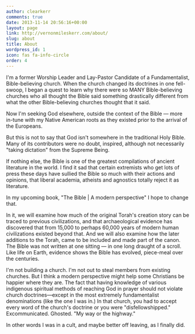 ```yaml
---
author: clearkerr
comments: true
date: 2013-11-14 20:56:16+00:00
layout: page
link: http://vernonmileskerr.com/about/
slug: about
title: About
wordpress_id: 1
icon: fas fa-info-circle
order: 4
---
```


I'm a former Worship Leader and Lay-Pastor Candidate of a Fundamentalist, Bible-believing church. When the church changed its doctrines in one fell-swoop, I began a quest to learn why there were so MANY Bible-believing churches who all thought the Bible said something drastically different from what the other Bible-believing churches thought that it said.

Now I'm seeking God elsewhere, outside the context of the Bible — more in-tune with my Native American roots as they existed prior to the arrival of the Europeans. 

But this is not to say that God isn't somewhere in the traditional Holy Bible. Many of its contributors were no doubt, inspired, although not necessarily "taking dictation" from the Supreme Being. 

If nothing else, the Bible is one of the greatest compilations of ancient literature in the world. I find it sad that certain extremists who get lots of press these days have sullied the Bible so much with their actions and opinions, that liberal academia, atheists and agnostics totally reject it as literature.

In my upcoming book, "The Bible | A modern perspective" I hope to change that.  

In it, we will examine how much of the original Torah's creation story can be traced to previous civilizations, and that archaeological evidence has discovered that from 15,000 to perhaps 60,000 years of modern human civilizations existed beyond that. And we will also examine how the later additions to the Torah, came to be included and made part of the canon. The Bible was not written at one sitting — in one long draught of a scroll.  Like life on Earth, evidence shows the Bible has evolved, piece-meal over the centuries.

I'm not building a church. I'm not out to steal members from existing churches. But I think a modern perspective might help some Christians be happier where they are. The fact that having knowledge of various indigenous spiritual methods of reaching God in prayer should not violate church doctrines—except in the most extremely fundamentalist denominations (like the one I was in.) In that church, you had to accept every word of the church's doctrine or you were "disfellowshipped." Excommunicated. Ghosted. "My way or the highway."

In other words I was in a cult, and maybe better off leaving, as I finally did.
